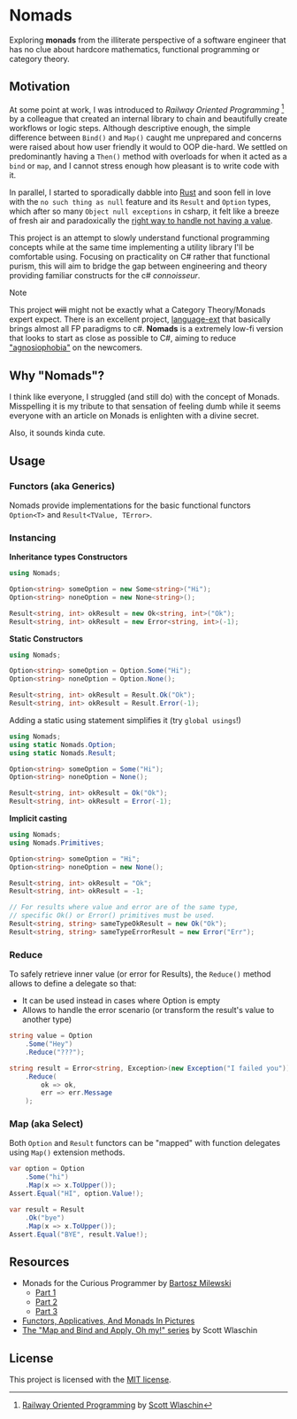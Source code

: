 # Nomads

Exploring **monads** from the illiterate perspective of a software engineer that has no clue about hardcore mathematics, functional programming or category theory.

## Motivation

At some point at work, I was introduced to *Railway Oriented Programming* [^1] by a colleague that created an internal library to chain and beautifully create workflows or logic steps. Although descriptive enough, the simple difference between `Bind()` and `Map()` caught me unprepared and concerns were raised about how user friendly it would to OOP die-hard. We settled on predominantly having a `Then()` method with overloads for when it acted as a `bind` or `map`, and I cannot stress enough how pleasant is to write code with it. 

In parallel, I started to sporadically dabble into [Rust](https://www.rust-lang.org) and soon fell in love with the `no such thing as null` feature and its `Result` and `Option` types, which after so many `Object null exceptions` in csharp, it felt like a breeze of fresh air and paradoxically the [right way to handle not having a value](https://www.infoq.com/presentations/Null-References-The-Billion-Dollar-Mistake-Tony-Hoare).

This project is an attempt to slowly understand functional programming concepts while at the same time implementing a utility library I'll be comfortable using. Focusing on practicality on C# rather that functional purism, this will aim to bridge the gap between engineering and theory providing familiar constructs for the c# *connoisseur*.

> [!NOTE]
> This project ~~will~~ might not be exactly what a Category Theory/Monads expert expect. There is an excellent project, [language-ext](https://github.com/louthy/language-ext) that basically brings almost all FP paradigms to c#. 
> **Nomads** is a extremely low-fi version that looks to start as close as possible to C#, aiming to reduce ["agnosiophobia"](https://reddit.com/r/entp/comments/gg79kb/agnosiophobia) on the newcomers.

## Why "Nomads"?
I think like everyone, I struggled (and still do) with the concept of Monads. Misspelling it is my tribute to that sensation of feeling dumb while it seems everyone with an article on Monads is enlighten with a divine secret.

Also, it sounds kinda cute.

## Usage

### Functors (aka Generics)

Nomads provide implementations for the basic functional functors `Option<T>` and `Result<TValue, TError>`.

### Instancing
**Inheritance types Constructors**

```csharp
using Nomads;

Option<string> someOption = new Some<string>("Hi");
Option<string> noneOption = new None<string>();

Result<string, int> okResult = new Ok<string, int>("Ok");
Result<string, int> okResult = new Error<string, int>(-1);
```

**Static Constructors**
```csharp
using Nomads;

Option<string> someOption = Option.Some("Hi");
Option<string> noneOption = Option.None();

Result<string, int> okResult = Result.Ok("Ok");
Result<string, int> okResult = Result.Error(-1);
```

Adding a static using statement simplifies it (try `global usings`!)

```csharp
using Nomads;
using static Nomads.Option;
using static Nomads.Result;

Option<string> someOption = Some("Hi");
Option<string> noneOption = None();

Result<string, int> okResult = Ok("Ok");
Result<string, int> okResult = Error(-1);
```

**Implicit casting**
```csharp
using Nomads;
using Nomads.Primitives;

Option<string> someOption = "Hi";
Option<string> noneOption = new None();

Result<string, int> okResult = "Ok";
Result<string, int> okResult = -1;

// For results where value and error are of the same type,
// specific Ok() or Error() primitives must be used.
Result<string, string> sameTypeOkResult = new Ok("Ok");
Result<string, string> sameTypeErrorResult = new Error("Err");
```

### Reduce

To safely retrieve inner value (or error for Results), the `Reduce()` method allows to define a delegate so that:

- It can be used instead in cases where Option is empty
- Allows to handle the error scenario (or transform the result's value to another type)

```csharp
string value = Option
    .Some("Hey")
    .Reduce("???");

string result = Error<string, Exception>(new Exception("I failed you"))
    .Reduce(
        ok => ok,
        err => err.Message
    );
```

### Map (aka Select)

Both `Option` and `Result` functors can be "mapped" with function delegates using `Map()` extension methods.

```csharp
var option = Option
    .Some("hi")
    .Map(x => x.ToUpper());
Assert.Equal("HI", option.Value!);

var result = Result
    .Ok("bye")
    .Map(x => x.ToUpper());
Assert.Equal("BYE", result.Value!);
```

## Resources

- Monads for the Curious Programmer by [Bartosz Milewski](https://bartoszmilewski.com/about)
    - [Part 1](https://bartoszmilewski.com/2011/01/09/monads-for-the-curious-programmer-part-1)
    - [Part 2](https://bartoszmilewski.com/2011/03/14/monads-for-the-curious-programmer-part-2)
    - [Part 3](https://bartoszmilewski.com/2011/03/17/monads-for-the-curious-programmer-part-3)
- [Functors, Applicatives, And Monads In Pictures](https://www.adit.io/posts/2013-04-17-functors,-applicatives,_and_monads_in_pictures.html)
- [The "Map and Bind and Apply, Oh my!" series](https://fsharpforfunandprofit.com/series/map-and-bind-and-apply-oh-my/) by Scott Wlaschin


## License

This project is licensed with the [MIT license](LICENSE).

[^1]: [Railway Oriented Programming](https://fsharpforfunandprofit.com/posts/recipe-part2) by [Scott Wlaschin](https://twitter.com/ScottWlaschin)
